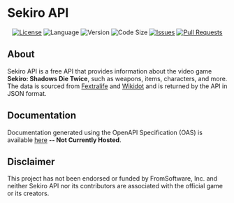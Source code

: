 # Sekiro API

<div align="center">

  [![License](https://img.shields.io/github/license/MoritzHayden/drg-api?color=darkred)](./LICENSE)
  ![Language](https://img.shields.io/badge/language-java-orange.svg)
  ![Version](https://img.shields.io/badge/17-grey?label=version&color=yellow)
  ![Code Size](https://img.shields.io/github/languages/code-size/bradyfuhriman/sekiro-api?color=green)
  [![Issues](https://img.shields.io/github/issues/bradyfuhriman/sekiro-api?color=informational)](https://github.com/bradyfuhriman/sekiro-api/issues)
  [![Pull Requests](https://img.shields.io/github/issues-pr/bradyfuhriman/sekiro-api?color=informational)](https://github.com/bradyfuhriman/sekiro-api/pulls)

</div>

## About

Sekiro API is a free API that provides information about the video game **Sekiro: Shadows Die Twice**, such as weapons, items, characters, and more. The data is sourced from [Fextralife](https://sekiroshadowsdietwice.wiki.fextralife.com/Sekiro+Shadows+Die+Twice+Wiki) and [Wikidot](http://sekirothegame.wikidot.com/) and is returned by the API in JSON format.

## Documentation

Documentation generated using the OpenAPI Specification (OAS) is available [here](http://sekiroapi.com/) **-- Not Currently Hosted**.

## Disclaimer

This project has not been endorsed or funded by FromSoftware, Inc. and neither Sekiro API nor its contributors are associated with the official game or its creators.

